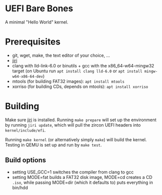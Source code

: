 # UEFI Bare Bones
A minimal "Hello World" kernel.

# Prerequisites
* git, wget, make, the text editor of your choice, …
* [jiri](https://github.com/fuchsia-mirror/jiri)
* clang with lld-link-6.0 or binutils + gcc with the x86_64-w64-mingw32 target (on Ubuntu run `apt install clang lld-6.0` or `apt install mingw-w64-x86-64-dev`)
* mtools (for building FAT32 images): `apt install mtools`
* xorriso (for building CDs, depends on mtools): `apt install xorriso`

# Building
Make sure [jiri](https://github.com/fuchsia-mirror/jiri) is installed. Running `make prepare` will set up the environment by running `jiri update`, which will pull the zircon UEFI headers into `kernel/include/efi`.

Running `make kernel` (or alternatively simply `make`) will build the kernel. Testing in QEMU is set up and run by `make test`.

## Build options
* setting USE_GCC=1 switches the compiler from clang to gcc
* setting MODE=fat builds a FAT32 disk image, MODE=cd creates a CD `.iso`, while passing MODE=dir (which it defaults to) puts everything in bin/hdd
